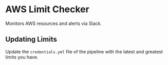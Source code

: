 # AWS Limit Checker

Monitors AWS resources and alerts via Slack.

## Updating Limits

Update the `credentials.yml` file of the pipeline with the latest and greatest limits you have.
